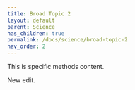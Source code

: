 ```yaml
---
title: Broad Topic 2
layout: default
parent: Science
has_children: true
permalink: /docs/science/broad-topic-2
nav_order: 2
---
```



This is specific methods content.

New edit.
